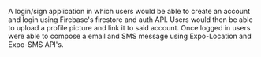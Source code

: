 A login/sign application in which users would be able to create an account and login using Firebase's firestore and auth API. Users would then be able to upload a profile picture and link it to said account. Once logged in users were able to compose a email and SMS message using Expo-Location and Expo-SMS API's.

